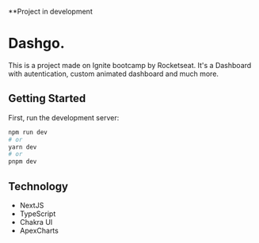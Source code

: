 **Project in development

# Dashgo.
This is a project made on Ignite bootcamp by Rocketseat. It's a Dashboard with autentication, custom animated dashboard and much more. 

## Getting Started

First, run the development server:

```bash
npm run dev
# or
yarn dev
# or
pnpm dev
```

## Technology
- NextJS
- TypeScript
- Chakra UI
- ApexCharts
